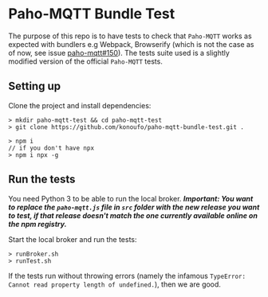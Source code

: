 ﻿# Paho-MQTT Bundle Test
The purpose of this repo is to have tests to check that `Paho-MQTT` works as expected with bundlers e.g Webpack, Browserify (which is not the case as of now, see issue [paho-mqtt#150](https://github.com/eclipse/paho.mqtt.javascript/issues/150)). The tests suite used is a slightly modified version of the official `Paho-MQTT` tests.

## Setting up
Clone the project and install dependencies:
```
> mkdir paho-mqtt-test && cd paho-mqtt-test
> git clone https://github.com/konoufo/paho-mqtt-bundle-test.git .

> npm i
// if you don't have npx
> npm i npx -g
````
## Run the tests
You need Python 3 to be able to run the local broker.
***Important: You want to replace the `paho-mqtt.js` file in `src` folder with the new release you want to test, if that release doesn't match the one currently available online on the npm registry.***

Start the local broker and run the tests:
```
> runBroker.sh
> runTest.sh
```
If the tests run without throwing errors (namely the infamous `TypeError: Cannot read property length of undefined.`), then we are good.
